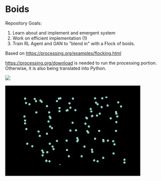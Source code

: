 # Boids

Repository Goals:
1. Learn about and implement and emergent system
2. Work on efficient implementation (1)
3. Train RL Agent and GAN to "blend in" with a Flock of boids.

Based on https://processing.org/examples/flocking.html

https://processing.org/download is needed to run the processing portion.  Otherwise, it is also being translated into Python.

![](Flock.gif)

![](Python/animation.gif)
